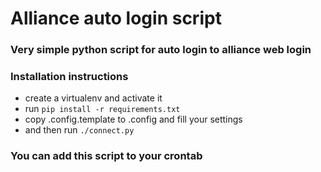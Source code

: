# Alliance auto login script

### Very simple python script for auto login to alliance web login

### Installation instructions

* create a virtualenv and activate it
* run `pip install -r requirements.txt`
* copy .config.template to .config and fill your settings
* and then run `./connect.py`

### You can add this script to your crontab
